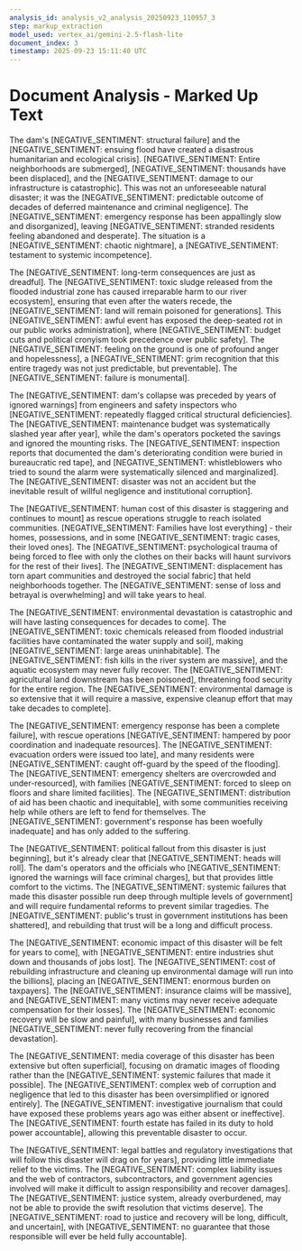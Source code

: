 ```yaml
---
analysis_id: analysis_v2_analysis_20250923_110957_3
step: markup_extraction
model_used: vertex_ai/gemini-2.5-flash-lite
document_index: 3
timestamp: 2025-09-23 15:11:40 UTC
---
```


# Document Analysis - Marked Up Text

The dam's [NEGATIVE_SENTIMENT: structural failure] and the [NEGATIVE_SENTIMENT: ensuing flood have created a disastrous humanitarian and ecological crisis]. [NEGATIVE_SENTIMENT: Entire neighborhoods are submerged], [NEGATIVE_SENTIMENT: thousands have been displaced], and the [NEGATIVE_SENTIMENT: damage to our infrastructure is catastrophic]. This was not an unforeseeable natural disaster; it was the [NEGATIVE_SENTIMENT: predictable outcome of decades of deferred maintenance and criminal negligence]. The [NEGATIVE_SENTIMENT: emergency response has been appallingly slow and disorganized], leaving [NEGATIVE_SENTIMENT: stranded residents feeling abandoned and desperate]. The situation is a [NEGATIVE_SENTIMENT: chaotic nightmare], a [NEGATIVE_SENTIMENT: testament to systemic incompetence].

The [NEGATIVE_SENTIMENT: long-term consequences are just as dreadful]. The [NEGATIVE_SENTIMENT: toxic sludge released from the flooded industrial zone has caused irreparable harm to our river ecosystem], ensuring that even after the waters recede, the [NEGATIVE_SENTIMENT: land will remain poisoned for generations]. This [NEGATIVE_SENTIMENT: awful event has exposed the deep-seated rot in our public works administration], where [NEGATIVE_SENTIMENT: budget cuts and political cronyism took precedence over public safety]. The [NEGATIVE_SENTIMENT: feeling on the ground is one of profound anger and hopelessness], a [NEGATIVE_SENTIMENT: grim recognition that this entire tragedy was not just predictable, but preventable]. The [NEGATIVE_SENTIMENT: failure is monumental].

The [NEGATIVE_SENTIMENT: dam's collapse was preceded by years of ignored warnings] from engineers and safety inspectors who [NEGATIVE_SENTIMENT: repeatedly flagged critical structural deficiencies]. The [NEGATIVE_SENTIMENT: maintenance budget was systematically slashed year after year], while the dam's operators pocketed the savings and ignored the mounting risks. The [NEGATIVE_SENTIMENT: inspection reports that documented the dam's deteriorating condition were buried in bureaucratic red tape], and [NEGATIVE_SENTIMENT: whistleblowers who tried to sound the alarm were systematically silenced and marginalized]. The [NEGATIVE_SENTIMENT: disaster was not an accident but the inevitable result of willful negligence and institutional corruption].

The [NEGATIVE_SENTIMENT: human cost of this disaster is staggering and continues to mount] as rescue operations struggle to reach isolated communities. [NEGATIVE_SENTIMENT: Families have lost everything] - their homes, possessions, and in some [NEGATIVE_SENTIMENT: tragic cases, their loved ones]. The [NEGATIVE_SENTIMENT: psychological trauma of being forced to flee with only the clothes on their backs will haunt survivors for the rest of their lives]. The [NEGATIVE_SENTIMENT: displacement has torn apart communities and destroyed the social fabric] that held neighborhoods together. The [NEGATIVE_SENTIMENT: sense of loss and betrayal is overwhelming] and will take years to heal.

The [NEGATIVE_SENTIMENT: environmental devastation is catastrophic and will have lasting consequences for decades to come]. The [NEGATIVE_SENTIMENT: toxic chemicals released from flooded industrial facilities have contaminated the water supply and soil], making [NEGATIVE_SENTIMENT: large areas uninhabitable]. The [NEGATIVE_SENTIMENT: fish kills in the river system are massive], and the aquatic ecosystem may never fully recover. The [NEGATIVE_SENTIMENT: agricultural land downstream has been poisoned], threatening food security for the entire region. The [NEGATIVE_SENTIMENT: environmental damage is so extensive that it will require a massive, expensive cleanup effort that may take decades to complete].

The [NEGATIVE_SENTIMENT: emergency response has been a complete failure], with rescue operations [NEGATIVE_SENTIMENT: hampered by poor coordination and inadequate resources]. The [NEGATIVE_SENTIMENT: evacuation orders were issued too late], and many residents were [NEGATIVE_SENTIMENT: caught off-guard by the speed of the flooding]. The [NEGATIVE_SENTIMENT: emergency shelters are overcrowded and under-resourced], with families [NEGATIVE_SENTIMENT: forced to sleep on floors and share limited facilities]. The [NEGATIVE_SENTIMENT: distribution of aid has been chaotic and inequitable], with some communities receiving help while others are left to fend for themselves. The [NEGATIVE_SENTIMENT: government's response has been woefully inadequate] and has only added to the suffering.

The [NEGATIVE_SENTIMENT: political fallout from this disaster is just beginning], but it's already clear that [NEGATIVE_SENTIMENT: heads will roll]. The dam's operators and the officials who [NEGATIVE_SENTIMENT: ignored the warnings will face criminal charges], but that provides little comfort to the victims. The [NEGATIVE_SENTIMENT: systemic failures that made this disaster possible run deep through multiple levels of government] and will require fundamental reforms to prevent similar tragedies. The [NEGATIVE_SENTIMENT: public's trust in government institutions has been shattered], and rebuilding that trust will be a long and difficult process.

The [NEGATIVE_SENTIMENT: economic impact of this disaster will be felt for years to come], with [NEGATIVE_SENTIMENT: entire industries shut down and thousands of jobs lost]. The [NEGATIVE_SENTIMENT: cost of rebuilding infrastructure and cleaning up environmental damage will run into the billions], placing an [NEGATIVE_SENTIMENT: enormous burden on taxpayers]. The [NEGATIVE_SENTIMENT: insurance claims will be massive], and [NEGATIVE_SENTIMENT: many victims may never receive adequate compensation for their losses]. The [NEGATIVE_SENTIMENT: economic recovery will be slow and painful], with many businesses and families [NEGATIVE_SENTIMENT: never fully recovering from the financial devastation].

The [NEGATIVE_SENTIMENT: media coverage of this disaster has been extensive but often superficial], focusing on dramatic images of flooding rather than the [NEGATIVE_SENTIMENT: systemic failures that made it possible]. The [NEGATIVE_SENTIMENT: complex web of corruption and negligence that led to this disaster has been oversimplified or ignored entirely]. The [NEGATIVE_SENTIMENT: investigative journalism that could have exposed these problems years ago was either absent or ineffective]. The [NEGATIVE_SENTIMENT: fourth estate has failed in its duty to hold power accountable], allowing this preventable disaster to occur.

The [NEGATIVE_SENTIMENT: legal battles and regulatory investigations that will follow this disaster will drag on for years], providing little immediate relief to the victims. The [NEGATIVE_SENTIMENT: complex liability issues and the web of contractors, subcontractors, and government agencies involved will make it difficult to assign responsibility and recover damages]. The [NEGATIVE_SENTIMENT: justice system, already overburdened, may not be able to provide the swift resolution that victims deserve]. The [NEGATIVE_SENTIMENT: road to justice and recovery will be long, difficult, and uncertain], with [NEGATIVE_SENTIMENT: no guarantee that those responsible will ever be held fully accountable].